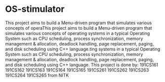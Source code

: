 # OS-stimulator
This project aims to build a Menu-driven program that simulates various concepts of operaThis project aims to build a Menu-driven program that simulates various concepts of operating systems in a typical Operating System such as CPU scheduling, process synchronization, memory management &amp; allocation, deadlock handling, page replacement, paging, and disk scheduling using C++ language.ting systems in a typical Operating System such as CPU scheduling, process synchronization, memory management &amp; allocation, deadlock handling, page replacement, paging, and disk scheduling using C++ language.  This project is done by: 191CS161 191CS162 191CS163 191CS164 191CS165 191CS261 191CS262 191CS263 191CS264 191CS265 from NITK

